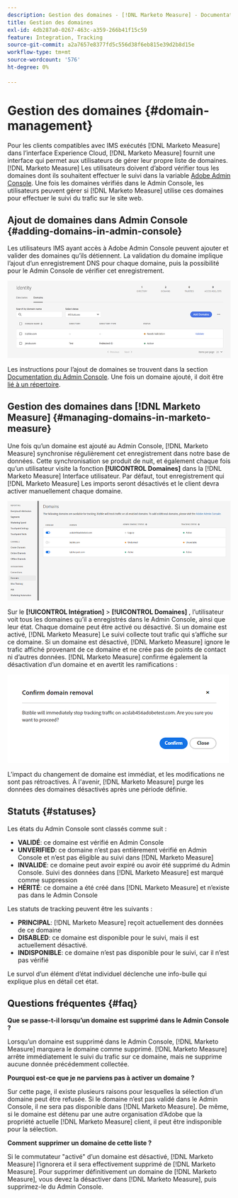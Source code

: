 ```yaml
---
description: Gestion des domaines - [!DNL Marketo Measure] - Documentation du produit
title: Gestion des domaines
exl-id: 4db287a0-0267-463c-a359-266b41f15c59
feature: Integration, Tracking
source-git-commit: a2a7657e8377fd5c556d38f6eb815e39d2b8d15e
workflow-type: tm+mt
source-wordcount: '576'
ht-degree: 0%

---
```


# Gestion des domaines {#domain-management}

Pour les clients compatibles avec IMS exécutés [!DNL Marketo Measure] dans l’interface Experience Cloud, [!DNL Marketo Measure] fournit une interface qui permet aux utilisateurs de gérer leur propre liste de domaines. [!DNL Marketo Measure] Les utilisateurs doivent d’abord vérifier tous les domaines dont ils souhaitent effectuer le suivi dans la variable [Adobe Admin Console](https://adminconsole.adobe.com/). Une fois les domaines vérifiés dans le Admin Console, les utilisateurs peuvent gérer si [!DNL Marketo Measure] utilise ces domaines pour effectuer le suivi du trafic sur le site web.

## Ajout de domaines dans Admin Console {#adding-domains-in-admin-console}

Les utilisateurs IMS ayant accès à Adobe Admin Console peuvent ajouter et valider des domaines qu’ils détiennent. La validation du domaine implique l’ajout d’un enregistrement DNS pour chaque domaine, puis la possibilité pour le Admin Console de vérifier cet enregistrement.

![](assets/domain-management-1.png)

Les instructions pour l’ajout de domaines se trouvent dans la section [Documentation du Admin Console](https://helpx.adobe.com/enterprise/using/set-up-identity.html#setup-domains). Une fois un domaine ajouté, il doit être [lié à un répertoire](https://helpx.adobe.com/enterprise/using/set-up-identity.html#link-domains-to-directories).

## Gestion des domaines dans [!DNL Marketo Measure] {#managing-domains-in-marketo-measure}

Une fois qu’un domaine est ajouté au Admin Console, [!DNL Marketo Measure] synchronise régulièrement cet enregistrement dans notre base de données. Cette synchronisation se produit de nuit, et également chaque fois qu’un utilisateur visite la fonction **[!UICONTROL Domaines]** dans la [!DNL Marketo Measure] Interface utilisateur. Par défaut, tout enregistrement qui [!DNL Marketo Measure] Les imports seront désactivés et le client devra activer manuellement chaque domaine.

![](assets/domain-management-2.png)

Sur le **[!UICONTROL Intégration]** > **[!UICONTROL Domaines]** , l’utilisateur voit tous les domaines qu’il a enregistrés dans le Admin Console, ainsi que leur état. Chaque domaine peut être activé ou désactivé. Si un domaine est activé, [!DNL Marketo Measure] Le suivi collecte tout trafic qui s’affiche sur ce domaine. Si un domaine est désactivé, [!DNL Marketo Measure] ignore le trafic affiché provenant de ce domaine et ne crée pas de points de contact ni d’autres données. [!DNL Marketo Measure] confirme également la désactivation d’un domaine et en avertit les ramifications :

![](assets/domain-management-3.png)

L’impact du changement de domaine est immédiat, et les modifications ne sont pas rétroactives. À l&#39;avenir, [!DNL Marketo Measure] purge les données des domaines désactivés après une période définie.

## Statuts {#statuses}

Les états du Admin Console sont classés comme suit :

* **VALIDÉ**: ce domaine est vérifié en Admin Console
* **UNVERIFIED**: ce domaine n’est pas entièrement vérifié en Admin Console et n’est pas éligible au suivi dans [!DNL Marketo Measure]
* **INVALIDE**: ce domaine peut avoir expiré ou avoir été supprimé du Admin Console. Suivi des données dans [!DNL Marketo Measure] est marqué comme suppression
* **HÉRITÉ**: ce domaine a été créé dans [!DNL Marketo Measure] et n’existe pas dans le Admin Console

Les statuts de tracking peuvent être les suivants :

* **PRINCIPAL**: [!DNL Marketo Measure] reçoit actuellement des données de ce domaine
* **DISABLED**: ce domaine est disponible pour le suivi, mais il est actuellement désactivé.
* **INDISPONIBLE**: ce domaine n’est pas disponible pour le suivi, car il n’est pas vérifié

Le survol d’un élément d’état individuel déclenche une info-bulle qui explique plus en détail cet état.

## Questions fréquentes {#faq}

**Que se passe-t-il lorsqu’un domaine est supprimé dans le Admin Console ?**

Lorsqu’un domaine est supprimé dans le Admin Console, [!DNL Marketo Measure] marquera le domaine comme supprimé. [!DNL Marketo Measure] arrête immédiatement le suivi du trafic sur ce domaine, mais ne supprime aucune donnée précédemment collectée.

**Pourquoi est-ce que je ne parviens pas à activer un domaine ?**

Sur cette page, il existe plusieurs raisons pour lesquelles la sélection d’un domaine peut être refusée. Si le domaine n’est pas validé dans le Admin Console, il ne sera pas disponible dans [!DNL Marketo Measure]. De même, si le domaine est détenu par une autre organisation d’Adobe que la propriété actuelle [!DNL Marketo Measure] client, il peut être indisponible pour la sélection.

**Comment supprimer un domaine de cette liste ?**

Si le commutateur &quot;activé&quot; d’un domaine est désactivé, [!DNL Marketo Measure] l’ignorera et il sera effectivement supprimé de [!DNL Marketo Measure]. Pour supprimer définitivement un domaine de [!DNL Marketo Measure], vous devez la désactiver dans [!DNL Marketo Measure], puis supprimez-le du Admin Console.
